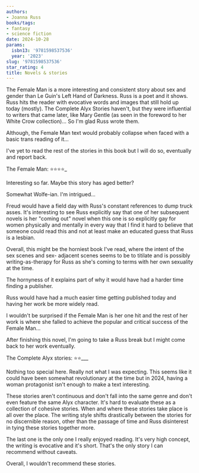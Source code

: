 ```yaml
---
authors:
- Joanna Russ
books/tags:
- fantasy
- science fiction
date: 2024-10-28
params:
  isbn13: '9781598537536'
  year: '2023'
slug: '9781598537536'
star_rating: 4
title: Novels & stories
---
```


The Female Man is a more interesting and consistent story about sex and gender than Le Guin's Left Hand of Darkness. Russ is a poet and it shows. Russ hits the reader with evocative words and images that still hold up today (mostly). The Complete Alyx Stories haven't, but they were influential to writers that came later, like Mary Gentle (as seen in the foreword to her White Crow collection)... So I'm glad Russ wrote them.

<!--more-->


Although, the Female Man text would probably collapse when faced with a basic trans reading of it...

I've yet to read the rest of the stories in this book but I will do so, eventually and report back.


The Female Man: ⭐⭐⭐⭐_

Interesting so far. Maybe this story has aged better?

Somewhat Wolfe-ian. I'm intrigued...

Freud would have a field day with Russ's constant references to dump truck asses. It's interesting to see Russ explicitly say that one of her subsequent novels is her "coming out" novel when this one is so explicitly gay for women physically and mentally in every way that I find it hard to believe that someone could read this and not at least make an educated guess that Russ is a lesbian.

Overall, this might be the horniest book I've read, where the intent of the sex scenes and sex- adjacent scenes seems to be to titilate and is possibly writing-as-therapy for Russ as she's coming to terms with her own sexuality at the time.

The hornyness of it explains part of why it would have had a harder time finding a publisher.

Russ would have had a much easier time getting published today and having her work be more widely read.

I wouldn't be surprised if the Female Man is her one hit and the rest of her work is where she falled to achieve the popular and critical success of the Female Man...

After finishing this novel,  I'm going to take a Russ break but I might come back to her work eventually. 


The Complete Alyx stories: ⭐⭐___

Nothing too special here. Really not what I was expecting. This seems like it could have been somewhat revolutionary at the time but in 2024, having a woman protagonist isn't enough to make a text interesting.

These stories aren't continuous and don't fall into the same genre and don't even feature the same Alyx character. It's hard to evaluate these as a collection of cohesive stories. When and where these stories take place is all over the place. The writing style shifts drastically between the stories for no discernible reason, other than the passage of time and Russ disinterest in tying these stories together more.

The last one is the only one I really enjoyed reading. It's very high concept, the writing is evocative and it's short. That's the only story I can recommend without caveats.

Overall, I wouldn't recommend these stories.